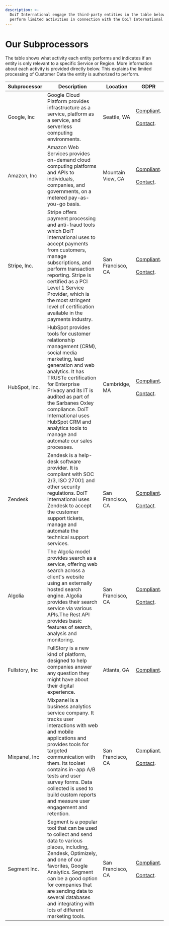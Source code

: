 ```yaml
---
description: >-
  DoiT International engage the third-party entities in the table below to
  perform limited activities in connection with the DoiT International Services
---
```


# Our Subprocessors

The table shows what activity each entity performs and indicates if an entity is only relevant to a specific Service or Region. More information about each activity is provided directly below. This explains the limited processing of Customer Data the entity is authorized to perform.

| Subprocessor     | Description                                                                                                                                                                                                                                                                                                                                          | Location          | GDPR                                                                 |
| ---------------- | ---------------------------------------------------------------------------------------------------------------------------------------------------------------------------------------------------------------------------------------------------------------------------------------------------------------------------------------------------- | ----------------- | -------------------------------------------------------------------- |
| Google, Inc      | Google Cloud Platform provides infrastructure as a service, platform as a service, and serverless computing environments.                                                                                                                                                                                                                            | Seattle, WA       | [Compliant][google-compliant].<br><br>[Contact][google-contact].     |
| Amazon, Inc      | Amazon Web Services provides on-demand cloud computing platforms and APIs to individuals, companies, and governments, on a metered pay-as-you-go basis.                                                                                                                                                                                              | Mountain View, CA | [Compliant][amazon-compliant].<br><br>[Contact][amazon-contact].     |
| Stripe, Inc.     | Stripe offers payment processing and anti-fraud tools which DoiT International uses to accept payments from customers, manage subscriptions, and perform transaction reporting. Stripe is certified as a PCI Level 1 Service Provider, which is the most stringent level of certification available in the payments industry.                        | San Francisco, CA | [Compliant][stripe-compliant].<br><br>[Contact][stripe-contact].     |
| HubSpot, Inc.    | HubSpot provides tools for customer relationship management (CRM), social media marketing, lead generation and web analytics. It has TRUSTe certification for Enterprise Privacy and its IT is audited as part of the Sarbanes Oxley compliance. DoiT International uses HubSpot CRM and analytics tools to manage and automate our sales processes. | Cambridge, MA     | [Compliant][hubspot-compliant].<br><br>[Contact][hubspot-contact].   |
| Zendesk          | Zendesk is a help-desk software provider. It is compliant with SOC 2/3, ISO 27001 and other security regulations. DoiT International uses Zendesk to accept the customer support tickets, manage and automate the technical support services.                                                                                                        | San Francisco, CA | [Compliant][zendesk-compliant].<br><br>[Contact][zendesk-contact].   |
| Algolia          | The Algolia model provides search as a service, offering web search across a client's website using an externally hosted search engine. Algolia provides their search service via various APIs.The Rest API provides basic features of search, analysis and monitoring.                                                                              | San Francisco, CA | [Compliant][algolia-compliant].<br><br>[Contact][algolia-contact].   |
| Fullstory, Inc   | FullStory is a new kind of platform, designed to help companies answer any question they might have about their digital experience.                                                                                                                                                                                                                  | Atlanta, GA       | [Compliant][fullstory-compliant].                                    |
| Mixpanel, Inc    | Mixpanel is a business analytics service company. It tracks user interactions with web and mobile applications and provides tools for targeted communication with them. Its toolset contains in-app A/B tests and user survey forms. Data collected is used to build custom reports and measure user engagement and retention.                       | San Francisco, CA | [Compliant][mixpanel-compliant].<br><br>[Contact][mixpanel-contact]. |
| Segment Inc.     | Segment is a popular tool that can be used to collect and send data to various places, including, Zendesk, Optimizely, and one of our favorites, Google Analytics. Segment can be a good option for companies that are sending data to several databases and integrating with lots of different marketing tools.                                     | San Francisco, CA | [Compliant][segment-compliant].<br><br>[Contact][segment-contact].   |

[algolia-compliant]: https://www.algolia.com/solutions/security
[algolia-contact]: mailto:privacy@algolia.com
[amazon-compliant]: https://aws.amazon.com/compliance/gdpr-center/
[amazon-contact]: https://aws.amazon.com/privacy
[fullstory-compliant]: https://help.fullstory.com/hc/en-us/articles/360020623394-GDPR-FAQs
[google-compliant]: https://cloud.google.com/security/gdpr/
[google-contact]: https://support.google.com/cloud/contact/dpo
[hubspot-compliant]: https://www.hubspot.com/data-privacy/gdpr
[hubspot-contact]: mailto:privacy@hubspot.com
[mixpanel-compliant]: https://mixpanel.com/legal/mixpanel-gdpr/
[mixpanel-contact]: mailto:dpo@mixpanel.com
[segment-compliant]: https://segment.com/product/gdpr
[segment-contact]: mailto:privacy@segment.com
[stripe-compliant]: https://stripe.com/guides/general-data-protection-regulation#stripe-and-the-gdpr
[stripe-contact]: mailto:dpo@stripe.com
[zendesk-compliant]: https://www.zendesk.com/company/privacy-and-data-protection/#gdpr-sub
[zendesk-contact]: mailto:privacy@zendesk.com
